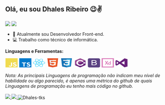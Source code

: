 ## Olá, eu sou Dhales Ribeiro 😉✌️
<!-- Redes Sociais -->
<div> 
  <a href="https://www.youtube.com/dhalesribeiro" target="_blank"><img src="https://img.shields.io/badge/YouTube-FF0000?style=for-the-badge&logo=youtube&logoColor=white" target="_blank"></a>
  <a href="https://instagram.com/dhalesribeiro" target="_blank"><img src="https://img.shields.io/badge/-Instagram-%FF0000?style=for-the-badge&logo=instagram&logoColor=white" target="_blank"></a>
</div>

- 🔭 Atualmente sou Desenvolvedor Front-end.
- 💻 Trabalho como técnico de informática.

**Linguagens e Ferramentas:**
<div style="display: inline_block">
  <img align="center" alt="Dhales-Js" height="30" width="40" src="https://raw.githubusercontent.com/devicons/devicon/master/icons/javascript/javascript-plain.svg">
  <img align="center" alt="Dhales-Ts" height="30" width="40" src="https://raw.githubusercontent.com/devicons/devicon/master/icons/typescript/typescript-plain.svg">
  <img align="center" alt="Dhales-React" height="30" width="40" src="https://raw.githubusercontent.com/devicons/devicon/master/icons/react/react-original.svg">
  <img align="center" alt="Dhales-HTML" height="30" width="40" src="https://raw.githubusercontent.com/devicons/devicon/master/icons/html5/html5-original.svg">
  <img align="center" alt="Dhales-CSS" height="30" width="40" src="https://raw.githubusercontent.com/devicons/devicon/master/icons/css3/css3-original.svg">
  <img align="center" alt="Dhales-Csharp" height="30" width="40" src="https://raw.githubusercontent.com/devicons/devicon/master/icons/csharp/csharp-original.svg">
  <img align="center" alt="Dhales-Bootstrap" height="30" width="40" src="https://raw.githubusercontent.com/devicons/devicon/master/icons/bootstrap/bootstrap-plain.svg">
  <img align="center" alt="Dhales-Xd" height="30" width="40" src="https://raw.githubusercontent.com/devicons/devicon/master/icons/xd/xd-line.svg">
  <img align="center" alt="Dhales-VisualStudioCode" height="30" width="40" src="https://raw.githubusercontent.com/devicons/devicon/master/icons/visualstudio/visualstudio-plain.svg">
</div>
<br>
<i>
Nota: As principais Linguagens de programação não indicam meu nível de habilidade ou algo parecido, é apenas uma métrica do github de quais Linguagens de programação eu tenho mais código no github.
<br>
</i>
<br>
<a href="https://github.com/dhalesribeiro">
  <img height="180em" src="https://github-readme-stats.vercel.app/api?username=dhalesribeiro&show_icons=true&include_all_commits=true&count_private=true"/>
  <img height="180em" src="https://github-readme-stats.vercel.app/api/top-langs/?username=dhalesribeiro&layout=compact&langs_count=7"/>
</a>
<img align="center" alt="Dhales-tks" src="https://img.shields.io/badge/%F0%9F%99%8FOBRIGADO_POR_PASSAR_UM_MOMENTO_NO_MEU%20PERFIL-dodgerred.svg?style=for-the-badge">

